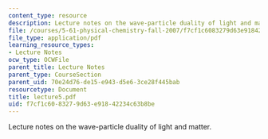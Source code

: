 ```yaml
---
content_type: resource
description: Lecture notes on the wave-particle duality of light and matter.
file: /courses/5-61-physical-chemistry-fall-2007/f7cf1c6083279d63e91842234c63b8be_lecture5.pdf
file_type: application/pdf
learning_resource_types:
- Lecture Notes
ocw_type: OCWFile
parent_title: Lecture Notes
parent_type: CourseSection
parent_uid: 70e24d76-de15-e943-d5e6-3ce28f445bab
resourcetype: Document
title: lecture5.pdf
uid: f7cf1c60-8327-9d63-e918-42234c63b8be
---
```

Lecture notes on the wave-particle duality of light and matter.

